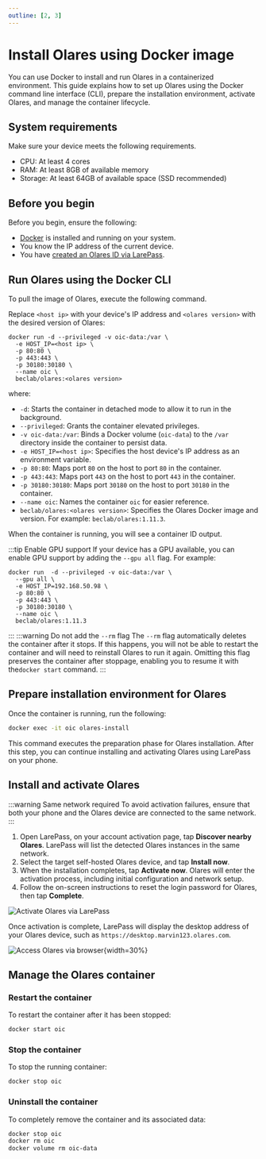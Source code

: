 ```yaml
---
outline: [2, 3]
---
```

# Install Olares using Docker image

You can use Docker to install and run Olares in a containerized environment. This guide explains how to set up Olares using the Docker command line interface (CLI), prepare the installation environment, activate Olares, and manage the container lifecycle.

## System requirements
Make sure your device meets the following requirements.

- CPU: At least 4 cores
- RAM: At least 8GB of available memory
- Storage: At least 64GB of available space (SSD recommended)

## Before you begin
Before you begin, ensure the following:

- [Docker](https://www.docker.com/) is installed and running on your system.
- You know the IP address of the current device.
- You have [created an Olares ID via LarePass](create-olares-id.md).

## Run Olares using the Docker CLI

To pull the image of Olares, execute the following command.

Replace `<host ip>` with your device's IP address and `<olares version>` with the desired version of Olares:
```bash{2,7}
docker run -d --privileged -v oic-data:/var \
  -e HOST_IP=<host ip> \
  -p 80:80 \
  -p 443:443 \
  -p 30180:30180 \
  --name oic \
  beclab/olares:<olares version>
```
where:
- `-d`: Starts the container in detached mode to allow it to run in the background.
- `--privileged`: Grants the container elevated privileges.
- `-v oic-data:/var`: Binds a Docker volume (`oic-data`) to the `/var` directory inside the container to persist data.
- `-e HOST_IP=<host ip>`: Specifies the host device's IP address as an environment variable.
- `-p 80:80`: Maps port `80` on the host to port `80` in the container.
- `-p 443:443`: Maps port `443` on the host to port `443` in the container.
- `-p 30180:30180`: Maps port `30180` on the host to port `30180` in the container.
- `--name oic`: Names the container `oic` for easier reference.
- `beclab/olares:<olares version>`: Specifies the Olares Docker image and version. For example: `beclab/olares:1.11.3`.

When the container is running, you will see a container ID output.

:::tip Enable GPU support
If your device has a GPU available, you can enable GPU support by adding the `--gpu all` flag. For example:
```bash{2,3,8}
docker run  -d --privileged -v oic-data:/var \
  --gpu all \
  -e HOST_IP=192.168.50.98 \
  -p 80:80 \
  -p 443:443 \
  -p 30180:30180 \
  --name oic \
  beclab/olares:1.11.3  
```
:::
:::warning Do not add the `--rm` flag
The `--rm` flag automatically deletes the container after it stops. If this happens, you will not be able to restart the container and will need to reinstall Olares to run it again. Omitting this flag preserves the container after stoppage, enabling you to resume it with the`docker start` command.
:::

## Prepare installation environment for Olares
Once the container is running, run the following:
```bash
docker exec -it oic olares-install
```
This command executes the preparation phase for Olares installation. After this step, you can continue installing and activating Olares using LarePass on your phone.
## Install and activate Olares

:::warning Same network required
To avoid activation failures, ensure that both your phone and the Olares device are connected to the same network.
:::

1. Open LarePass, on your account activation page, tap **Discover nearby Olares**.  LarePass will list the detected Olares instances in the same network.
2. Select the target self-hosted Olares device, and tap **Install now**.
3. When the installation completes, tap **Activate now**. Olares will enter the activation process, including initial configuration and network setup.
4. Follow the on-screen instructions to reset the login password for Olares, then tap **Complete**.

![Activate Olares via LarePass](/images/manual/get-started/activate-olares-mdns.png#bordered)

Once activation is complete, LarePass will display the desktop address of your Olares device, such as `https://desktop.marvin123.olares.com`.

![Access Olares via browser](/images/manual/get-started/access-olares-via-browser.png#bordered){width=30%}

<!--@include: ./log-in-to-olares.md-->

## Manage the Olares container
### Restart the container
To restart the container after it has been stopped:
```bash
docker start oic
```

### Stop the container
To stop the running container:
```bash
docker stop oic
```

### Uninstall the container
To completely remove the container and its associated data:
```bash
docker stop oic
docker rm oic
docker volume rm oic-data
```

<!--@include: ./reusables.md{35,39}-->
